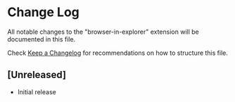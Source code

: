 # Change Log

All notable changes to the "browser-in-explorer" extension will be documented in this file.

Check [Keep a Changelog](http://keepachangelog.com/) for recommendations on how to structure this file.

## [Unreleased]

- Initial release